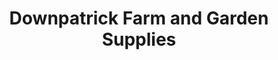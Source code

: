---
title: "Downpatrick Farm and Garden Supplies"
url: /downpatrick/downpatrick-farm-and-garden-supplies/
shop: general
---